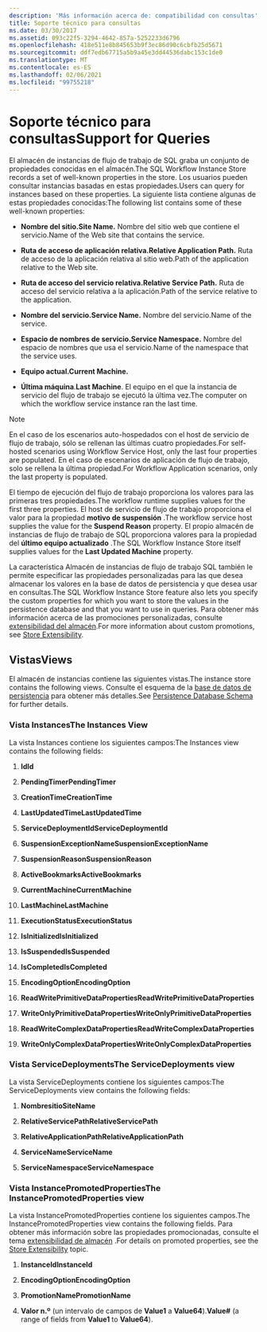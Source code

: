 ```yaml
---
description: 'Más información acerca de: compatibilidad con consultas'
title: Soporte técnico para consultas
ms.date: 03/30/2017
ms.assetid: 093c22f5-3294-4642-857a-5252233d6796
ms.openlocfilehash: 418e511e8b845653b9f3ec86d90c6cbfb25d5671
ms.sourcegitcommit: ddf7edb67715a5b9a45e3dd44536dabc153c1de0
ms.translationtype: MT
ms.contentlocale: es-ES
ms.lasthandoff: 02/06/2021
ms.locfileid: "99755218"
---
```

# <a name="support-for-queries"></a><span data-ttu-id="76380-103">Soporte técnico para consultas</span><span class="sxs-lookup"><span data-stu-id="76380-103">Support for Queries</span></span>

<span data-ttu-id="76380-104">El almacén de instancias de flujo de trabajo de SQL graba un conjunto de propiedades conocidas en el almacén.</span><span class="sxs-lookup"><span data-stu-id="76380-104">The SQL Workflow Instance Store records a set of well-known properties in the store.</span></span> <span data-ttu-id="76380-105">Los usuarios pueden consultar instancias basadas en estas propiedades.</span><span class="sxs-lookup"><span data-stu-id="76380-105">Users can query for instances based on these properties.</span></span> <span data-ttu-id="76380-106">La siguiente lista contiene algunas de estas propiedades conocidas:</span><span class="sxs-lookup"><span data-stu-id="76380-106">The following list contains some of these well-known properties:</span></span>  
  
- <span data-ttu-id="76380-107">**Nombre del sitio.**</span><span class="sxs-lookup"><span data-stu-id="76380-107">**Site Name.**</span></span> <span data-ttu-id="76380-108">Nombre del sitio web que contiene el servicio.</span><span class="sxs-lookup"><span data-stu-id="76380-108">Name of the Web site that contains the service.</span></span>  
  
- <span data-ttu-id="76380-109">**Ruta de acceso de aplicación relativa.**</span><span class="sxs-lookup"><span data-stu-id="76380-109">**Relative Application Path.**</span></span> <span data-ttu-id="76380-110">Ruta de acceso de la aplicación relativa al sitio web.</span><span class="sxs-lookup"><span data-stu-id="76380-110">Path of the application relative to the Web site.</span></span>  
  
- <span data-ttu-id="76380-111">**Ruta de acceso del servicio relativa.**</span><span class="sxs-lookup"><span data-stu-id="76380-111">**Relative Service Path.**</span></span> <span data-ttu-id="76380-112">Ruta de acceso del servicio relativa a la aplicación.</span><span class="sxs-lookup"><span data-stu-id="76380-112">Path of the service relative to the application.</span></span>  
  
- <span data-ttu-id="76380-113">**Nombre del servicio.**</span><span class="sxs-lookup"><span data-stu-id="76380-113">**Service Name.**</span></span> <span data-ttu-id="76380-114">Nombre del servicio.</span><span class="sxs-lookup"><span data-stu-id="76380-114">Name of the service.</span></span>  
  
- <span data-ttu-id="76380-115">**Espacio de nombres de servicio.**</span><span class="sxs-lookup"><span data-stu-id="76380-115">**Service Namespace.**</span></span> <span data-ttu-id="76380-116">Nombre del espacio de nombres que usa el servicio.</span><span class="sxs-lookup"><span data-stu-id="76380-116">Name of the namespace that the service uses.</span></span>  
  
- <span data-ttu-id="76380-117">**Equipo actual.**</span><span class="sxs-lookup"><span data-stu-id="76380-117">**Current Machine.**</span></span>  
  
- <span data-ttu-id="76380-118">**Última máquina**.</span><span class="sxs-lookup"><span data-stu-id="76380-118">**Last Machine**.</span></span> <span data-ttu-id="76380-119">El equipo en el que la instancia de servicio del flujo de trabajo se ejecutó la última vez.</span><span class="sxs-lookup"><span data-stu-id="76380-119">The computer on which the workflow service instance ran the last time.</span></span>  
  
> [!NOTE]
> <span data-ttu-id="76380-120">En el caso de los escenarios auto-hospedados con el host de servicio de flujo de trabajo, sólo se rellenan las últimas cuatro propiedades.</span><span class="sxs-lookup"><span data-stu-id="76380-120">For self-hosted scenarios using Workflow Service Host, only the last four properties are populated.</span></span> <span data-ttu-id="76380-121">En el caso de escenarios de aplicación de flujo de trabajo, solo se rellena la última propiedad.</span><span class="sxs-lookup"><span data-stu-id="76380-121">For Workflow Application scenarios, only the last property is populated.</span></span>  
  
 <span data-ttu-id="76380-122">El tiempo de ejecución del flujo de trabajo proporciona los valores para las primeras tres propiedades.</span><span class="sxs-lookup"><span data-stu-id="76380-122">The workflow runtime supplies values for the first three properties.</span></span> <span data-ttu-id="76380-123">El host de servicio de flujo de trabajo proporciona el valor para la propiedad **motivo de suspensión** .</span><span class="sxs-lookup"><span data-stu-id="76380-123">The workflow service host supplies the value for the **Suspend Reason** property.</span></span> <span data-ttu-id="76380-124">El propio almacén de instancias de flujo de trabajo de SQL proporciona valores para la propiedad del **último equipo actualizado** .</span><span class="sxs-lookup"><span data-stu-id="76380-124">The SQL Workflow Instance Store itself supplies values for the **Last Updated Machine** property.</span></span>  
  
 <span data-ttu-id="76380-125">La característica Almacén de instancias de flujo de trabajo SQL también le permite especificar las propiedades personalizadas para las que desea almacenar los valores en la base de datos de persistencia y que desea usar en consultas.</span><span class="sxs-lookup"><span data-stu-id="76380-125">The SQL Workflow Instance Store feature also lets you specify the custom properties for which you want to store the values in the persistence database and that you want to use in queries.</span></span> <span data-ttu-id="76380-126">Para obtener más información acerca de las promociones personalizadas, consulte [extensibilidad del almacén](store-extensibility.md).</span><span class="sxs-lookup"><span data-stu-id="76380-126">For more information about custom promotions, see [Store Extensibility](store-extensibility.md).</span></span>  
  
## <a name="views"></a><span data-ttu-id="76380-127">Vistas</span><span class="sxs-lookup"><span data-stu-id="76380-127">Views</span></span>  

 <span data-ttu-id="76380-128">El almacén de instancias contiene las siguientes vistas.</span><span class="sxs-lookup"><span data-stu-id="76380-128">The instance store contains the following views.</span></span> <span data-ttu-id="76380-129">Consulte el esquema de la [base de datos de persistencia](persistence-database-schema.md) para obtener más detalles.</span><span class="sxs-lookup"><span data-stu-id="76380-129">See [Persistence Database Schema](persistence-database-schema.md) for further details.</span></span>  
  
### <a name="the-instances-view"></a><span data-ttu-id="76380-130">Vista Instances</span><span class="sxs-lookup"><span data-stu-id="76380-130">The Instances View</span></span>  

 <span data-ttu-id="76380-131">La vista Instances contiene los siguientes campos:</span><span class="sxs-lookup"><span data-stu-id="76380-131">The Instances view contains the following fields:</span></span>  
  
1. <span data-ttu-id="76380-132">**Id**</span><span class="sxs-lookup"><span data-stu-id="76380-132">**Id**</span></span>  
  
2. <span data-ttu-id="76380-133">**PendingTimer**</span><span class="sxs-lookup"><span data-stu-id="76380-133">**PendingTimer**</span></span>  
  
3. <span data-ttu-id="76380-134">**CreationTime**</span><span class="sxs-lookup"><span data-stu-id="76380-134">**CreationTime**</span></span>  
  
4. <span data-ttu-id="76380-135">**LastUpdatedTime**</span><span class="sxs-lookup"><span data-stu-id="76380-135">**LastUpdatedTime**</span></span>  
  
5. <span data-ttu-id="76380-136">**ServiceDeploymentId**</span><span class="sxs-lookup"><span data-stu-id="76380-136">**ServiceDeploymentId**</span></span>  
  
6. <span data-ttu-id="76380-137">**SuspensionExceptionName**</span><span class="sxs-lookup"><span data-stu-id="76380-137">**SuspensionExceptionName**</span></span>  
  
7. <span data-ttu-id="76380-138">**SuspensionReason**</span><span class="sxs-lookup"><span data-stu-id="76380-138">**SuspensionReason**</span></span>  
  
8. <span data-ttu-id="76380-139">**ActiveBookmarks**</span><span class="sxs-lookup"><span data-stu-id="76380-139">**ActiveBookmarks**</span></span>  
  
9. <span data-ttu-id="76380-140">**CurrentMachine**</span><span class="sxs-lookup"><span data-stu-id="76380-140">**CurrentMachine**</span></span>  
  
10. <span data-ttu-id="76380-141">**LastMachine**</span><span class="sxs-lookup"><span data-stu-id="76380-141">**LastMachine**</span></span>  
  
11. <span data-ttu-id="76380-142">**ExecutionStatus**</span><span class="sxs-lookup"><span data-stu-id="76380-142">**ExecutionStatus**</span></span>  
  
12. <span data-ttu-id="76380-143">**IsInitialized**</span><span class="sxs-lookup"><span data-stu-id="76380-143">**IsInitialized**</span></span>  
  
13. <span data-ttu-id="76380-144">**IsSuspended**</span><span class="sxs-lookup"><span data-stu-id="76380-144">**IsSuspended**</span></span>  
  
14. <span data-ttu-id="76380-145">**IsCompleted**</span><span class="sxs-lookup"><span data-stu-id="76380-145">**IsCompleted**</span></span>  
  
15. <span data-ttu-id="76380-146">**EncodingOption**</span><span class="sxs-lookup"><span data-stu-id="76380-146">**EncodingOption**</span></span>  
  
16. <span data-ttu-id="76380-147">**ReadWritePrimitiveDataProperties**</span><span class="sxs-lookup"><span data-stu-id="76380-147">**ReadWritePrimitiveDataProperties**</span></span>  
  
17. <span data-ttu-id="76380-148">**WriteOnlyPrimitiveDataProperties**</span><span class="sxs-lookup"><span data-stu-id="76380-148">**WriteOnlyPrimitiveDataProperties**</span></span>  
  
18. <span data-ttu-id="76380-149">**ReadWriteComplexDataProperties**</span><span class="sxs-lookup"><span data-stu-id="76380-149">**ReadWriteComplexDataProperties**</span></span>  
  
19. <span data-ttu-id="76380-150">**WriteOnlyComplexDataProperties**</span><span class="sxs-lookup"><span data-stu-id="76380-150">**WriteOnlyComplexDataProperties**</span></span>  
  
### <a name="the-servicedeployments-view"></a><span data-ttu-id="76380-151">Vista ServiceDeployments</span><span class="sxs-lookup"><span data-stu-id="76380-151">The ServiceDeployments view</span></span>  

 <span data-ttu-id="76380-152">La vista ServiceDeployments contiene los siguientes campos:</span><span class="sxs-lookup"><span data-stu-id="76380-152">The ServiceDeployments view contains the following fields:</span></span>  
  
1. <span data-ttu-id="76380-153">**Nombresitio**</span><span class="sxs-lookup"><span data-stu-id="76380-153">**SiteName**</span></span>  
  
2. <span data-ttu-id="76380-154">**RelativeServicePath**</span><span class="sxs-lookup"><span data-stu-id="76380-154">**RelativeServicePath**</span></span>  
  
3. <span data-ttu-id="76380-155">**RelativeApplicationPath**</span><span class="sxs-lookup"><span data-stu-id="76380-155">**RelativeApplicationPath**</span></span>  
  
4. <span data-ttu-id="76380-156">**ServiceName**</span><span class="sxs-lookup"><span data-stu-id="76380-156">**ServiceName**</span></span>  
  
5. <span data-ttu-id="76380-157">**ServiceNamespace**</span><span class="sxs-lookup"><span data-stu-id="76380-157">**ServiceNamespace**</span></span>  
  
### <a name="the-instancepromotedproperties-view"></a><span data-ttu-id="76380-158">Vista InstancePromotedProperties</span><span class="sxs-lookup"><span data-stu-id="76380-158">The InstancePromotedProperties view</span></span>  

 <span data-ttu-id="76380-159">La vista InstancePromotedProperties contiene los siguientes campos.</span><span class="sxs-lookup"><span data-stu-id="76380-159">The InstancePromotedProperties view contains the following fields.</span></span> <span data-ttu-id="76380-160">Para obtener más información sobre las propiedades promocionadas, consulte el tema [extensibilidad de almacén](store-extensibility.md) .</span><span class="sxs-lookup"><span data-stu-id="76380-160">For details on promoted properties, see the [Store Extensibility](store-extensibility.md) topic.</span></span>  
  
1. <span data-ttu-id="76380-161">**InstanceId**</span><span class="sxs-lookup"><span data-stu-id="76380-161">**InstanceId**</span></span>  
  
2. <span data-ttu-id="76380-162">**EncodingOption**</span><span class="sxs-lookup"><span data-stu-id="76380-162">**EncodingOption**</span></span>  
  
3. <span data-ttu-id="76380-163">**PromotionName**</span><span class="sxs-lookup"><span data-stu-id="76380-163">**PromotionName**</span></span>  
  
4. <span data-ttu-id="76380-164">**Valor n.º** (un intervalo de campos de **Value1** a **Value64**).</span><span class="sxs-lookup"><span data-stu-id="76380-164">**Value#** (a range of fields from **Value1** to **Value64**).</span></span>
